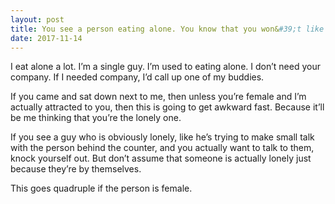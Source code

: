 ```yaml
---
layout: post
title: You see a person eating alone. You know that you won&#39;t like making conversation with them, and you suspect that sitting with them once might make them think you will continue to do so. What do you do, and why do you decide to do it?
date: 2017-11-14
---
```


<p>I eat alone a lot. I’m a single guy. I’m used to eating alone. I don’t need your company. If I needed company, I’d call up one of my buddies.</p><p>If you came and sat down next to me, then unless you’re female and I’m actually attracted to you, then this is going to get awkward fast. Because it’ll be me thinking that you’re the lonely one.</p><p>If you see a guy who is obviously lonely, like he’s trying to make small talk with the person behind the counter, and you actually want to talk to them, knock yourself out. But don’t assume that someone is actually lonely just because they’re by themselves.</p><p>This goes quadruple if the person is female.</p>
